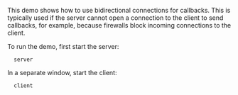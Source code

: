 This demo shows how to use bidirectional connections for callbacks.
This is typically used if the server cannot open a connection to the
client to send callbacks, for example, because firewalls block
incoming connections to the client.

To run the demo, first start the server:

      server

In a separate window, start the client:

      client
